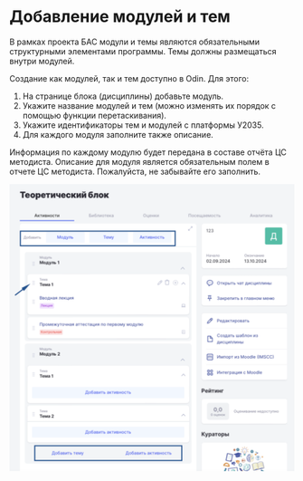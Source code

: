# Добавление модулей и тем

В рамках проекта БАС модули и темы являются обязательными структурными элементами программы. Темы должны размещаться внутри модулей.&#x20;

Создание как модулей, так и тем доступно в Odin. Для этого:

1. На странице блока (дисциплины) добавьте модуль.
2. Укажите название модулей и тем (можно изменять их порядок с помощью функции перетаскивания).&#x20;
3. Укажите идентификаторы тем и модулей с платформы У2035.
4. Для каждого модуля заполните также описание.

Информация по каждому модулю будет передана в составе отчёта ЦС методиста. Описание для модуля является обязательным полем в отчете ЦС методиста. Пожалуйста, не забывайте его заполнить.

![](<../.gitbook/assets/image (68).png>)
